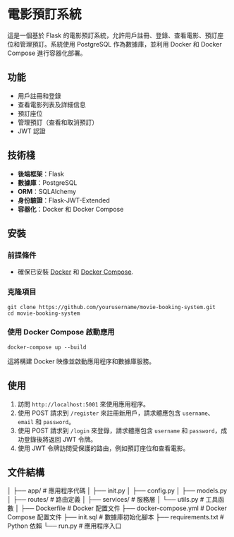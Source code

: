 # 電影預訂系統

這是一個基於 Flask 的電影預訂系統，允許用戶註冊、登錄、查看電影、預訂座位和管理預訂。系統使用 PostgreSQL 作為數據庫，並利用 Docker 和 Docker Compose 進行容器化部署。

## 功能

- 用戶註冊和登錄
- 查看電影列表及詳細信息
- 預訂座位
- 管理預訂（查看和取消預訂）
- JWT 認證

## 技術棧

- **後端框架**：Flask
- **數據庫**：PostgreSQL
- **ORM**：SQLAlchemy
- **身份驗證**：Flask-JWT-Extended
- **容器化**：Docker 和 Docker Compose

## 安裝

### 前提條件

- 確保已安裝 [Docker](https://www.docker.com/get-started) 和 [Docker Compose](https://docs.docker.com/compose/).

### 克隆項目
 ``` 
git clone https://github.com/yourusername/movie-booking-system.git
cd movie-booking-system
 ``` 

### 使用 Docker Compose 啟動應用
 ``` 
docker-compose up --build
 ``` 

這將構建 Docker 映像並啟動應用程序和數據庫服務。

## 使用

1. 訪問 `http://localhost:5001` 來使用應用程序。
2. 使用 POST 請求到 `/register` 來註冊新用戶，請求體應包含 `username`、`email` 和 `password`。
3. 使用 POST 請求到 `/login` 來登錄，請求體應包含 `username` 和 `password`，成功登錄後將返回 JWT 令牌。
4. 使用 JWT 令牌訪問受保護的路由，例如預訂座位和查看電影。

## 文件結構
│
├── app/ # 應用程序代碼
│ ├── init.py
│ ├── config.py
│ ├── models.py
│ ├── routes/ # 路由定義
│ ├── services/ # 服務層
│ └── utils.py # 工具函數
│
├── Dockerfile # Docker 配置文件
├── docker-compose.yml # Docker Compose 配置文件
├── init.sql # 數據庫初始化腳本
├── requirements.txt # Python 依賴
└── run.py # 應用程序入口
